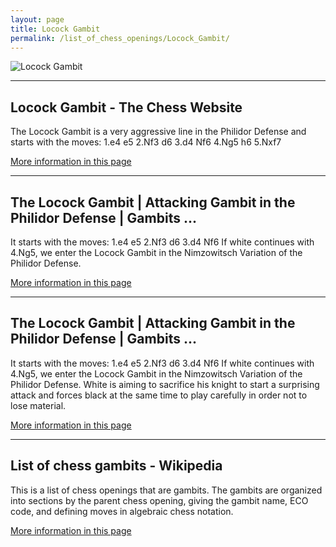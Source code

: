 ```yaml
---
layout: page
title: Locock Gambit
permalink: /list_of_chess_openings/Locock_Gambit/
---
```


![Locock Gambit](https://www.thechesswebsite.com/wp-content/uploads/2019/06/locock-gambit.png)

---

## Locock Gambit - The Chess Website

The Locock Gambit is a very aggressive line in the Philidor Defense and starts with the moves: 1.e4 e5 2.Nf3 d6 3.d4 Nf6 4.Ng5 h6 5.Nxf7

[More information in this page](https://www.thechesswebsite.com/locock-gambit/)

---

## The Locock Gambit | Attacking Gambit in the Philidor Defense | Gambits ...

It starts with the moves: 1.e4 e5 2.Nf3 d6 3.d4 Nf6 If white continues with 4.Ng5, we enter the Locock Gambit in the Nimzowitsch Variation of the Philidor Defense.

[More information in this page](https://www.youtube.com/watch?v=irLpE5YZ4Hg)

---

## The Locock Gambit | Attacking Gambit in the Philidor Defense | Gambits ...

It starts with the moves: 1.e4 e5 2.Nf3 d6 3.d4 Nf6 If white continues with 4.Ng5, we enter the Locock Gambit in the Nimzowitsch Variation of the Philidor Defense. White is aiming to sacrifice his knight to start a surprising attack and forces black at the same time to play carefully in order not to lose material.

[More information in this page](https://lichess.org/video/irLpE5YZ4Hg?tags=opening/philidor+defense)

---

## List of chess gambits - Wikipedia

This is a list of chess openings that are gambits. The gambits are organized into sections by the parent chess opening, giving the gambit name, ECO code, and defining moves in algebraic chess notation.

[More information in this page](https://en.wikipedia.org/wiki/List_of_chess_gambits)


